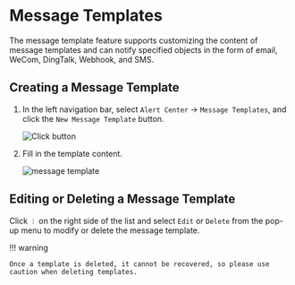 # Message Templates

The message template feature supports customizing the content of message templates and can notify specified objects in the form of email, WeCom, DingTalk, Webhook, and SMS.

## Creating a Message Template

1. In the left navigation bar, select `Alert Center` -> `Message Templates`, and click the `New Message Template` button.

    ![Click button](https://docs.daocloud.io/daocloud-docs-images/docs/en/docs/insight/images/template01.png)

2. Fill in the template content.

    ![message template](https://docs.daocloud.io/daocloud-docs-images/docs/en/docs/insight/images/template02.png)

## Editing or Deleting a Message Template

Click `︙` on the right side of the list and select `Edit` or `Delete` from the pop-up menu to modify or delete the message template.

!!! warning

    Once a template is deleted, it cannot be recovered, so please use caution when deleting templates.
